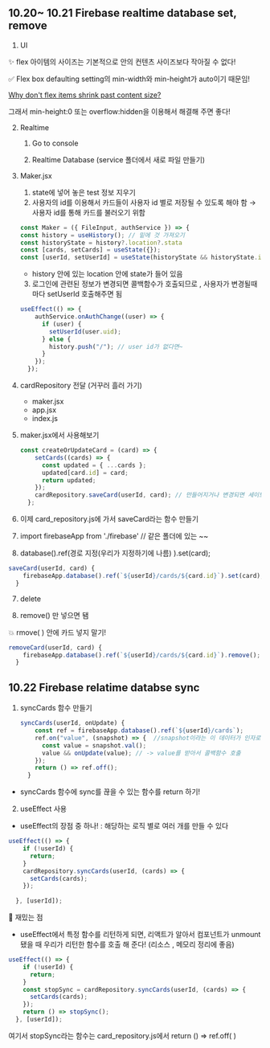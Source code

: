 ## 10.20~ 10.21 Firebase realtime database set, remove

1. UI

✨ flex 아이템의 사이즈는 기본적으로 안의 컨텐츠 사이즈보다 작아질 수 없다!

✅ Flex box defaulting setting의 min-width와 min-height가 auto이기 때문임!

[Why don't flex items shrink past content size?](https://stackoverflow.com/questions/36247140/why-dont-flex-items-shrink-past-content-size)

그래서 min-height:0 또는 overflow:hidden을 이용해서 해결해 주면 좋다!

2. Realtime 

    1) Go to console 

    2) Realtime Database (service 폴더에서 새로 파일 만들기)

3. Maker.jsx 

    1. state에 넣어 놓은 test 정보 지우기 
    2. 사용자의 id를 이용해서 카드들이 사용자 id 별로 저장될 수 있도록 해야 함 → 사용자 id를 통해 카드를 불러오기 위함

    ```jsx
    const Maker = ({ FileInput, authService }) => {
	const history = useHistory(); // 밑에 것 가져오기
    const historyState = history?.location?.stata
    const [cards, setCards] = useState({});
    const [userId, setUserId] = useState(historyState && historyState.id);
    ```
    - history 안에 있는 location 안에 state가 들어 있음

    3. 로그인에 관련된 정보가 변경되면 콜백함수가 호출되므로 , 사용자가 변경될때 마다 setUserId 호출해주면 됨 

    ```jsx
    useEffect(() => {
        authService.onAuthChange((user) => {
          if (user) {
            setUserId(user.uid);
          } else {
            history.push("/"); // user id가 없다면~ 
          }
        });
      });
    ```

4. cardRepository 전달 (거꾸러 흘러 가기)
    - maker.jsx
    - app.jsx
    - index.js
5. maker.jsx에서 사용해보기

    ```jsx
    const createOrUpdateCard = (card) => {
        setCards((cards) => {
          const updated = { ...cards };
          updated[card.id] = card;
          return updated;
        });
        cardRepository.saveCard(userId, card); // 만들어지거나 변경되면 세이브해줘!
      };
    ```

6.  이제 card_repository.js에 가서 saveCard라는 함수 만들기 

1. import firebaseApp from './firebase' // 같은 폴더에 있는 ~~
2.  database().ref(경로 지정(우리가 지정하기에 나름) ).set(card);

```jsx
saveCard(userId, card) {
    firebaseApp.database().ref(`${userId}/cards/${card.id}`).set(card); //사용자 id 안에 있는 cards의 안에 있는 id 저장~!
  }
```

7. delete 

1. remove() 만 넣으면 됌 

💥 rmove( ) 안에 카드 넣지 말기! 

```jsx
removeCard(userId, card) {
    firebaseApp.database().ref(`${userId}/cards/${card.id}`).remove(); //사용자 id 안에 있는 cards의 안에 있는 id 저장~!
  }
```

## 10.22 Firebase relatime databse sync
1. syncCards 함수 만들기

    ```jsx
    syncCards(userId, onUpdate) {
        const ref = firebaseApp.database().ref(`${userId}/cards`);
        ref.on("value", (snapshot) => {  //snapshot이라는 이 데이터가 인자로 들어옴 
          const value = snapshot.val();
          value && onUpdate(value); // -> value를 받아서 콜백함수 호출 
        });
        return () => ref.off();
      }
    ```

- syncCards 함수에 sync를 끊을 수 있는 함수를 return 하기!

2. useEffect 사용 

- useEffect의 장점 중 하나! : 해당하는 로직 별로 여러 개를 만들 수 있다

```jsx
useEffect(() => {
    if (!userId) {
      return;
    }
    cardRepository.syncCards(userId, (cards) => {
      setCards(cards);
    });
    
  }, [userId]);
```

🎃 재밌는 점 

- useEffect에서 특정 함수를 리턴하게 되면, 리액트가 알아서 컴포넌트가 unmount됐을 때 우리가 리턴한 함수를 호출 해 준다! (리소스 , 메모리 정리에 좋음)

```jsx
useEffect(() => {
    if (!userId) {
      return;
    }
    const stopSync = cardRepository.syncCards(userId, (cards) => {
      setCards(cards);
    });
    return () => stopSync();
  }, [userId]);
```

여기서 stopSync라는 함수는 card_repository.js에서 return () ⇒ ref.off( ) 

